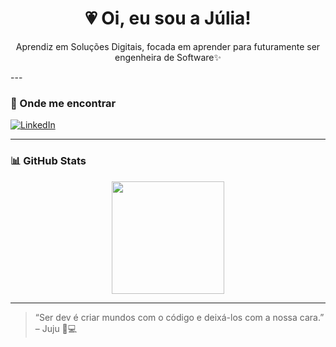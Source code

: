 <h1 align="center">💗 Oi, eu sou a Júlia!</h1>

<p align="center">
  Aprendiz em Soluções Digitais, focada em aprender para futuramente ser engenheira de Software✨
</p>
---

### 💌 Onde me encontrar

[![LinkedIn](https://img.shields.io/badge/-LinkedIn-0077B5?style=flat-square&logo=LinkedIn&logoColor=white)](https://www.linkedin.com/in/j%C3%BAlia-carolina-52546a356/)


---

### 📊 GitHub Stats

<div align="center">
  <img height="180em" src="https://github-readme-stats.vercel.app/api?username=JuuhhCarol&show_icons=true&theme=tokyonight"/>
</div>

---

> “Ser dev é criar mundos com o código e deixá-los com a nossa cara.” – Juju 🎀💻
